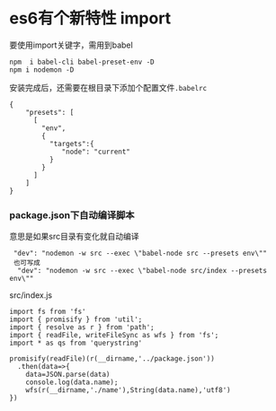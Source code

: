 # es6有个新特性 import
要使用import关键字，需用到babel
```
npm  i babel-cli babel-preset-env -D
npm i nodemon -D
```
安装完成后，还需要在根目录下添加个配置文件`.babelrc`
```
{
	"presets": [
      [
        "env",
        {
          "targets":{
             "node": "current"
          }
        }
      ]
	]
}
```
### package.json下自动编译脚本
意思是如果src目录有变化就自动编译
```
 "dev": "nodemon -w src --exec \"babel-node src --presets env\""
 也可写成
  "dev": "nodemon -w src --exec \"babel-node src/index --presets env\""
```
src/index.js
```
import fs from 'fs'
import { promisify } from 'util';
import { resolve as r } from 'path';
import { readFile, writeFileSync as wfs } from 'fs';
import * as qs from 'querystring'

promisify(readFile)(r(__dirname,'../package.json'))
  .then(data=>{
    data=JSON.parse(data)
    console.log(data.name);
    wfs(r(__dirname,'./name'),String(data.name),'utf8')
})

```